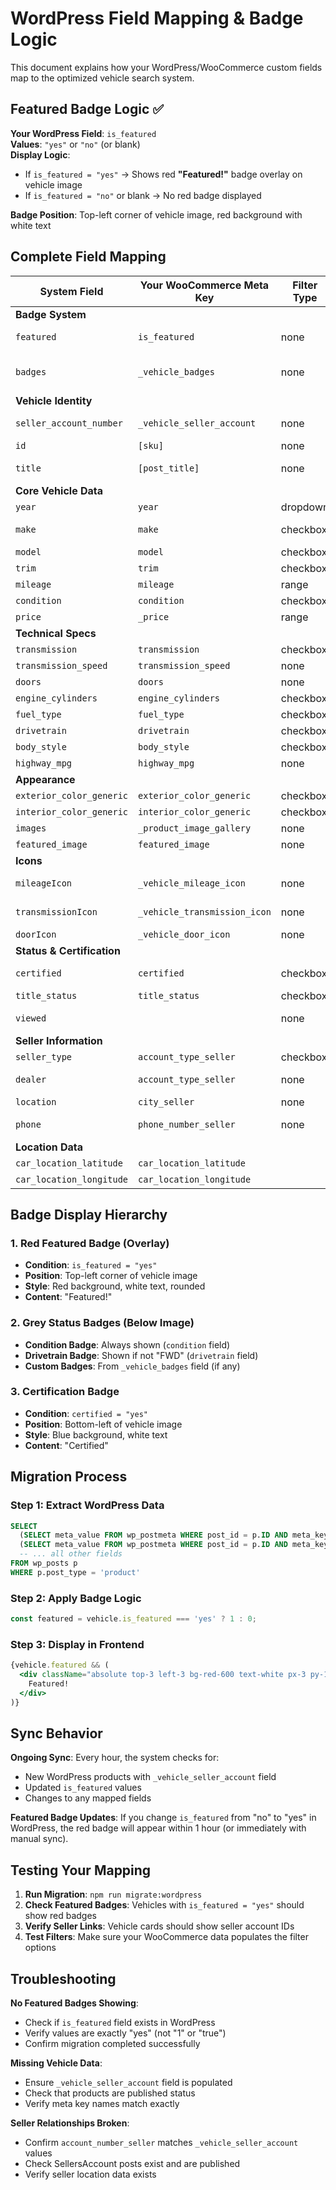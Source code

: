 # WordPress Field Mapping & Badge Logic

This document explains how your WordPress/WooCommerce custom fields map to the optimized vehicle search system.

## Featured Badge Logic ✅

**Your WordPress Field**: `is_featured`  
**Values**: `"yes"` or `"no"` (or blank)  
**Display Logic**: 
- If `is_featured = "yes"` → Shows red **"Featured!"** badge overlay on vehicle image
- If `is_featured = "no"` or blank → No red badge displayed

**Badge Position**: Top-left corner of vehicle image, red background with white text

## Complete Field Mapping

| System Field | Your WooCommerce Meta Key | Filter Type | Example | Description |
|--------------|---------------------------|-------------|---------|-------------|
| **Badge System** |
| `featured` | `is_featured` | none | "yes"/"no" | Red "Featured!" badge display |
| `badges` | `_vehicle_badges` | none | Array | Grey badges (condition, drivetrain) |
| **Vehicle Identity** |
| `seller_account_number` | `_vehicle_seller_account` | none | "ACCT1234" | Links vehicle to seller (hidden) |
| `id` | `[sku]` | none | "VEH001" | Product SKU |
| `title` | `[post_title]` | none | "2023 BMW X5" | Vehicle title |
| **Core Vehicle Data** |
| `year` | `year` | dropdown | "2023" | Model year |
| `make` | `make` | checkbox | "BMW" | Vehicle manufacturer |
| `model` | `model` | checkbox | "X5" | Vehicle model |
| `trim` | `trim` | checkbox | "xDrive40i" | Trim level |
| `mileage` | `mileage` | range | "25000" | Odometer reading |
| `condition` | `condition` | checkbox | "Used" | New/Used/Certified |
| `price` | `_price` | range | "45000" | Sale price |
| **Technical Specs** |
| `transmission` | `transmission` | checkbox | "Automatic" | Transmission type |
| `transmission_speed` | `transmission_speed` | none | "8-Speed" | Speed count |
| `doors` | `doors` | none | "4 doors" | Door count |
| `engine_cylinders` | `engine_cylinders` | checkbox | "6" | Engine size |
| `fuel_type` | `fuel_type` | checkbox | "Gasoline" | Fuel type |
| `drivetrain` | `drivetrain` | checkbox | "AWD" | Drive system |
| `body_style` | `body_style` | checkbox | "SUV" | Body type |
| `highway_mpg` | `highway_mpg` | none | "28" | Highway efficiency |
| **Appearance** |
| `exterior_color_generic` | `exterior_color_generic` | checkbox | "Black" | Exterior color |
| `interior_color_generic` | `interior_color_generic` | checkbox | "Leather" | Interior color |
| `images` | `_product_image_gallery` | none | Image IDs | Vehicle photos |
| `featured_image` | `featured_image` | none | Image URL | Main photo |
| **Icons** |
| `mileageIcon` | `_vehicle_mileage_icon` | none | URL | Custom mileage icon |
| `transmissionIcon` | `_vehicle_transmission_icon` | none | URL | Custom transmission icon |
| `doorIcon` | `_vehicle_door_icon` | none | URL | Custom door icon |
| **Status & Certification** |
| `certified` | `certified` | checkbox | "yes"/"no" | Certified pre-owned |
| `title_status` | `title_status` | checkbox | "Clean" | Title condition |
| `viewed` | | none | Auto-generated | User viewing history |
| **Seller Information** |
| `seller_type` | `account_type_seller` | checkbox | "Dealer" | Dealer/Private |
| `dealer` | `account_type_seller` | none | "Smith Motors" | Dealer name |
| `location` | `city_seller` | none | "Seattle, WA" | Seller location |
| `phone` | `phone_number_seller` | none | "(555) 123-4567" | Contact phone |
| **Location Data** |
| `car_location_latitude` | `car_location_latitude` | | "47.6062" | Seller latitude |
| `car_location_longitude` | `car_location_longitude` | | "-122.3321" | Seller longitude |

## Badge Display Hierarchy

### 1. Red Featured Badge (Overlay)
- **Condition**: `is_featured = "yes"`
- **Position**: Top-left corner of vehicle image
- **Style**: Red background, white text, rounded
- **Content**: "Featured!"

### 2. Grey Status Badges (Below Image)
- **Condition Badge**: Always shown (`condition` field)
- **Drivetrain Badge**: Shown if not "FWD" (`drivetrain` field)
- **Custom Badges**: From `_vehicle_badges` field (if any)

### 3. Certification Badge
- **Condition**: `certified = "yes"`
- **Position**: Bottom-left of vehicle image
- **Style**: Blue background, white text
- **Content**: "Certified"

## Migration Process

### Step 1: Extract WordPress Data
```sql
SELECT 
  (SELECT meta_value FROM wp_postmeta WHERE post_id = p.ID AND meta_key = 'is_featured') as is_featured,
  (SELECT meta_value FROM wp_postmeta WHERE post_id = p.ID AND meta_key = '_vehicle_seller_account') as seller_account_number,
  -- ... all other fields
FROM wp_posts p
WHERE p.post_type = 'product'
```

### Step 2: Apply Badge Logic
```javascript
const featured = vehicle.is_featured === 'yes' ? 1 : 0;
```

### Step 3: Display in Frontend
```jsx
{vehicle.featured && (
  <div className="absolute top-3 left-3 bg-red-600 text-white px-3 py-1.5 rounded-full">
    Featured!
  </div>
)}
```

## Sync Behavior

**Ongoing Sync**: Every hour, the system checks for:
- New WordPress products with `_vehicle_seller_account` field
- Updated `is_featured` values
- Changes to any mapped fields

**Featured Badge Updates**: If you change `is_featured` from "no" to "yes" in WordPress, the red badge will appear within 1 hour (or immediately with manual sync).

## Testing Your Mapping

1. **Run Migration**: `npm run migrate:wordpress`
2. **Check Featured Badges**: Vehicles with `is_featured = "yes"` should show red badges
3. **Verify Seller Links**: Vehicle cards should show seller account IDs
4. **Test Filters**: Make sure your WooCommerce data populates the filter options

## Troubleshooting

**No Featured Badges Showing**:
- Check if `is_featured` field exists in WordPress
- Verify values are exactly "yes" (not "1" or "true")
- Confirm migration completed successfully

**Missing Vehicle Data**:
- Ensure `_vehicle_seller_account` field is populated
- Check that products are published status
- Verify meta key names match exactly

**Seller Relationships Broken**:
- Confirm `account_number_seller` matches `_vehicle_seller_account` values
- Check SellersAccount posts exist and are published
- Verify seller location data exists
